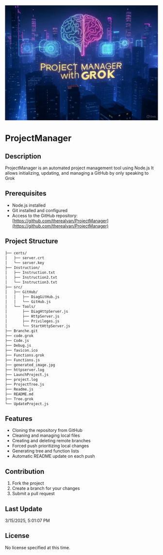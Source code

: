 ![Generated Image](./generated_image.jpg)

# ProjectManager

## Description
ProjectManager is an automated project management tool using Node.js
It allows initializing, updating, and managing a GitHub by only speaking to Grok

## Prerequisites
- Node.js installed
- Git installed and configured
- Access to the GitHub repository: [https://github.com/therealvan/ProjectManager](https://github.com/therealvan/ProjectManager)

## Project Structure
```
├── certs/
│   ├── server.crt
│   └── server.key
├── Instruction/
│   ├── Instruction.txt
│   ├── Instruction2.txt
│   └── Instruction3.txt
├── src/
│   ├── GitHub/
│   │   ├── DiagGitHub.js
│   │   └── GitHub.js
│   └── Tools/
│       ├── DiagHttpServer.js
│       ├── HttpServer.js
│       ├── Privileges.js
│       └── StartHttpServer.js
├── Branche.git
├── code.grok
├── Code.js
├── Debug.js
├── favicon.ico
├── Functions.grok
├── Functions.js
├── generated_image.jpg
├── httpserver.log
├── LaunchProject.js
├── project.log
├── ProjectTree.js
├── Readme.js
├── README.md
├── Tree.grok
└── UpdateProject.js
```

## Features
- Cloning the repository from GitHub
- Cleaning and managing local files
- Creating and deleting remote branches
- Forced push prioritizing local changes
- Generating tree and function lists
- Automatic README update on each push

## Contribution
1. Fork the project
2. Create a branch for your changes
3. Submit a pull request

## Last Update
3/15/2025, 5:01:07 PM

## License
No license specified at this time.
